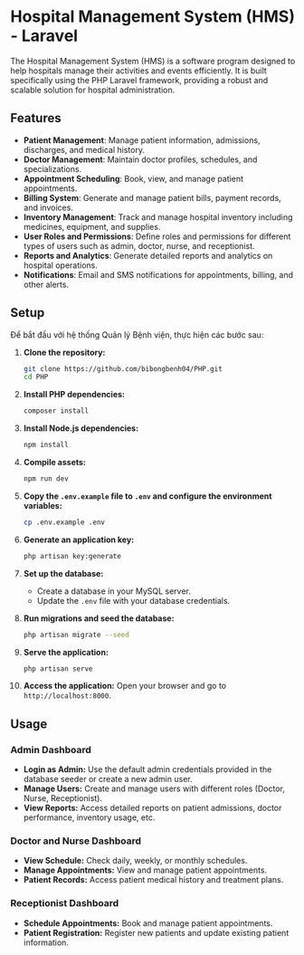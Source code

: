 # Hospital Management System (HMS) - Laravel

The Hospital Management System (HMS) is a software program designed to help hospitals manage their activities and events efficiently. It is built specifically using the PHP Laravel framework, providing a robust and scalable solution for hospital administration.

## Features

- **Patient Management**: Manage patient information, admissions, discharges, and medical history.
- **Doctor Management**: Maintain doctor profiles, schedules, and specializations.
- **Appointment Scheduling**: Book, view, and manage patient appointments.
- **Billing System**: Generate and manage patient bills, payment records, and invoices.
- **Inventory Management**: Track and manage hospital inventory including medicines, equipment, and supplies.
- **User Roles and Permissions**: Define roles and permissions for different types of users such as admin, doctor, nurse, and receptionist.
- **Reports and Analytics**: Generate detailed reports and analytics on hospital operations.
- **Notifications**: Email and SMS notifications for appointments, billing, and other alerts.

## Setup

Để bắt đầu với hệ thống Quản lý Bệnh viện, thực hiện các bước sau:

1. **Clone the repository:**
    ```bash
    git clone https://github.com/bibongbenh04/PHP.git
    cd PHP
    ```

2. **Install PHP dependencies:**
    ```bash
    composer install
    ```

3. **Install Node.js dependencies:**
    ```bash
    npm install
    ```

4. **Compile assets:**
    ```bash
    npm run dev
    ```

5. **Copy the `.env.example` file to `.env` and configure the environment variables:**
    ```bash
    cp .env.example .env
    ```

6. **Generate an application key:**
    ```bash
    php artisan key:generate
    ```

7. **Set up the database:**
    - Create a database in your MySQL server.
    - Update the `.env` file with your database credentials.

8. **Run migrations and seed the database:**
    ```bash
    php artisan migrate --seed
    ```

9. **Serve the application:**
    ```bash
    php artisan serve
    ```

10. **Access the application:**
    Open your browser and go to `http://localhost:8000`.

## Usage

### Admin Dashboard

- **Login as Admin:** Use the default admin credentials provided in the database seeder or create a new admin user.
- **Manage Users:** Create and manage users with different roles (Doctor, Nurse, Receptionist).
- **View Reports:** Access detailed reports on patient admissions, doctor performance, inventory usage, etc.

### Doctor and Nurse Dashboard

- **View Schedule:** Check daily, weekly, or monthly schedules.
- **Manage Appointments:** View and manage patient appointments.
- **Patient Records:** Access patient medical history and treatment plans.

### Receptionist Dashboard

- **Schedule Appointments:** Book and manage patient appointments.
- **Patient Registration:** Register new patients and update existing patient information.
